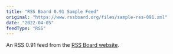 ```yaml
---
title: "RSS Board 0.91 Sample Feed"
original: "https://www.rssboard.org/files/sample-rss-091.xml"
date: "2022-04-05"
feedType: "RSS"
---
```


An RSS 0.91 feed from the [RSS Board website](https://www.rssboard.org/).
